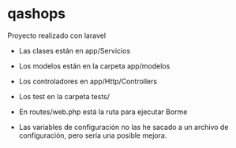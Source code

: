 # qashops

Proyecto realizado con laravel

- Las clases están en app/Servicios
- Los modelos están en la carpeta app/modelos
- Los controladores en app/Http/Controllers
- Los test en la carpeta tests/
- En routes/web.php está la ruta para ejecutar Borme

- Las variables de configuración no las he sacado a un archivo de configuración, pero sería una posible mejora.
